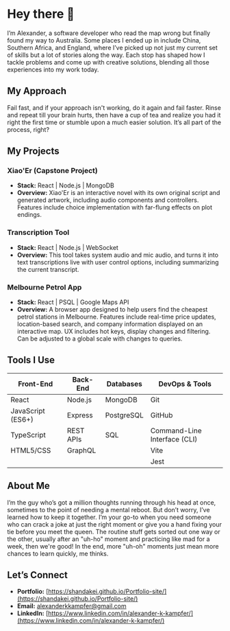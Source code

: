 # Hey there 👋

I’m Alexander, a software developer who read the map wrong but finally found my way to Australia. Some places I ended up in include China, Southern Africa, and England, where I’ve picked up not just my current set of skills but a lot of stories along the way. Each stop has shaped how I tackle problems and come up with creative solutions, blending all those experiences into my work today.

## My Approach

Fail fast, and if your approach isn't working, do it again and fail faster. Rinse and repeat till your brain hurts, then have a cup of tea and realize you had it right the first time or stumble upon a much easier solution. It’s all part of the process, right?

## My Projects

### **Xiao'Er (Capstone Project)**
- **Stack:** React | Node.js | MongoDB
- **Overview:** Xiao'Er is an interactive novel with its own original script and generated artwork, including audio components and controllers. Features include choice implementation with far-flung effects on plot endings.

### **Transcription Tool**
- **Stack:** React | Node.js | WebSocket
- **Overview:** This tool takes system audio and mic audio, and turns it into text transcriptions live with user control options, including summarizing the current transcript.

### **Melbourne Petrol App**
- **Stack:** React | PSQL | Google Maps API
- **Overview:** A browser app designed to help users find the cheapest petrol stations in Melbourne. Features include real-time price updates, location-based search, and company information displayed on an interactive map. UX includes hot keys, display changes and filtering. Can be adjusted to a global scale with changes to queries.



## Tools I Use

| Front-End             | Back-End       | Databases     | DevOps & Tools             |
| --------------------- | -------------- | ------------- | -------------------------- |
| React                 | Node.js        | MongoDB       | Git                        |
| JavaScript (ES6+)     | Express        | PostgreSQL    | GitHub                     |
| TypeScript            | REST APIs      | SQL           | Command-Line Interface (CLI)|
| HTML5/CSS             | GraphQL        |               | Vite                       |
|                       |                |               | Jest                       |

## About Me

I’m the guy who’s got a million thoughts running through his head at once, sometimes to the point of needing a mental reboot. But don’t worry, I’ve learned how to keep it together. I’m your go-to when you need someone who can crack a joke at just the right moment or give you a hand fixing your tie before you meet the queen. The routine stuff gets sorted out one way or the other, usually after an "uh-ho" moment and practicing like mad for a week, then we're good! In the end, more "uh-oh" moments just mean more chances to learn quickly, me thinks.

## Let’s Connect

- **Portfolio:** [https://shandakei.github.io/Portfolio-site/](https://shandakei.github.io/Portfolio-site/)
- **Email:** [alexanderkkampfer@gmail.com](mailto:alexanderkkampfer@gmail.com)
- **LinkedIn:** [https://www.linkedin.com/in/alexander-k-kampfer/](https://www.linkedin.com/in/alexander-k-kampfer/)



